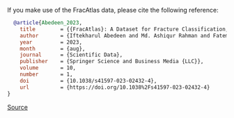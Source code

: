 If you make use of the FracAtlas data, please cite the following reference:

```bibtex
  @article{Abedeen_2023,
	title        = {{FracAtlas}: A Dataset for Fracture Classification, Localization and Segmentation of Musculoskeletal Radiographs},
	author       = {Iftekharul Abedeen and Md. Ashiqur Rahman and Fatema Zohra Prottyasha and Tasnim Ahmed and Tareque Mohmud Chowdhury and Swakkhar Shatabda},
	year         = 2023,
	month        = {aug},
	journal      = {Scientific Data},
	publisher    = {Springer Science and Business Media {LLC}},
	volume       = 10,
	number       = 1,
	doi          = {10.1038/s41597-023-02432-4},
	url          = {https://doi.org/10.1038%2Fs41597-023-02432-4}
}
```

[Source](https://figshare.com/articles/dataset/The_dataset/22363012)
